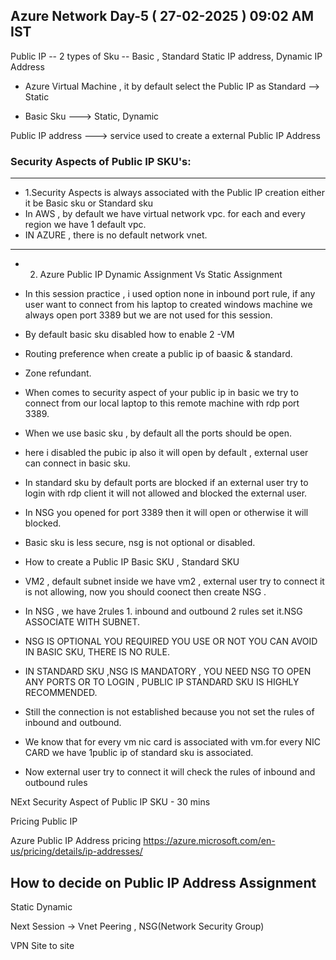 
Azure Network Day-5 ( 27-02-2025 ) 09:02 AM IST
-------------------------------------------------

Public IP -- 2 types of Sku -- Basic , Standard
Static IP address, Dynamic IP Address

* Azure Virtual Machine , it by default select the Public IP as Standard --> Static

* Basic Sku ---> Static, Dynamic

Public IP address ---> service used to create a external Public IP Address

### Security Aspects of Public IP SKU's:
----------------------------------------------------
*  1.Security Aspects is always associated with the Public IP creation either it be Basic sku or Standard sku
* In AWS , by default we have virtual network vpc. for each and every region we have 1 default vpc.
* IN AZURE , there is no default network vnet.
-------------------------------------------------------------------
* 2. Azure Public IP Dynamic Assignment Vs Static Assignment
* In this session practice , i used option none in inbound port rule, if any user want to connect from his laptop to created windows machine we always open port 3389 but we are not used for this session.
* By default basic sku disabled how to enable
2 -VM
* Routing preference when create a public ip of baasic & standard.
* Zone refundant.
* When comes to security aspect of your public ip in basic we try to connect from our local laptop to this remote machine with rdp port 3389.
* When we use basic sku , by default all the ports should be open.
* here i disabled the pubic ip also it will open by default , external user can connect in basic sku.
* In standard sku by default ports are blocked if an external user try to login with rdp client it will not allowed and blocked the external user.
* In NSG you opened for port 3389 then it will open or otherwise it will blocked.
* Basic sku is less secure, nsg is not optional or disabled.
* How to create a Public IP Basic SKU , Standard SKU

* VM2 , default subnet inside we have vm2 , external user try to connect it is not allowing, now you should coonect then create NSG .
* In NSG , we have 2rules 1. inbound and outbound 2 rules set it.NSG ASSOCIATE WITH SUBNET.
* NSG IS OPTIONAL YOU REQUIRED YOU USE OR NOT YOU CAN AVOID IN BASIC SKU, THERE IS NO RULE.
* IN STANDARD SKU ,NSG IS MANDATORY , YOU NEED NSG TO OPEN ANY PORTS OR TO LOGIN , PUBLIC IP STANDARD SKU IS HIGHLY RECOMMENDED. 
* Still the connection is not established because you not set the rules of inbound and outbound.
* We know that for every vm nic card is associated with vm.for every NIC CARD we have 1public ip of standard sku is associated.
* Now external user try to connect it will check the rules of inbound and outbound rules


NExt Security Aspect of Public IP SKU - 30 mins

Pricing Public IP


Azure Public IP Address pricing 
https://azure.microsoft.com/en-us/pricing/details/ip-addresses/


How to decide on Public IP Address Assignment
--------------------------------------------------------
Static
Dynamic

Next Session -> Vnet Peering , NSG(Network Security Group)

VPN Site to site


